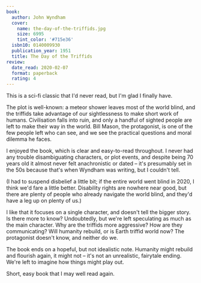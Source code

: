 ```yaml
---
book:
  author: John Wyndham
  cover:
    name: the-day-of-the-triffids.jpg
    size: 6995
    tint_color: '#715e36'
  isbn10: 0140009930
  publication_year: 1951
  title: The Day of the Triffids
review:
  date_read: 2020-02-07
  format: paperback
  rating: 4
---
```


This is a sci-fi classic that I'd never read, but I'm glad I finally have.

The plot is well-known: a meteor shower leaves most of the world blind, and the triffids take advantage of our sightlessness to make short work of humans.
Civilisation falls into ruin, and only a handful of sighted people are left to make their way in the world.
Bill Mason, the protagonist, is one of the few people left who can see, and we see the practical questions and moral dilemma he faces.

I enjoyed the book, which is clear and easy-to-read throughout.
I never had any trouble disambiguating characters, or plot events, and despite being 70 years old it almost never felt anachronistic or dated – it's presumably set in the 50s because that's when Wyndham was writing, but I couldn't tell.

(I had to suspend disbelief a little bit; if the entire world went blind in 2020, I think we'd fare a little better.
Disability rights are nowhere near good, but there are plenty of people who already navigate the world blind, and they'd have a leg up on plenty of us.)

I like that it focuses on a single character, and doesn't tell the bigger story.
Is there more to know?
Undoubtedly, but we're left speculating as much as the main character.
Why are the triffids more aggressive?
How are they communicating?
Will humanity rebuild, or is Earth triffid world now?
The protagonist doesn't know, and neither do we.

The book ends on a hopeful, but not idealistic note.
Humanity might rebuild and flourish again, it might not – it's not an unrealistic, fairytale ending.
We're left to imagine how things might play out.

Short, easy book that I may well read again.